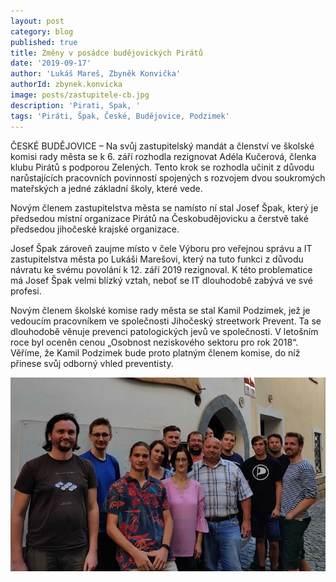 ```yaml
---
layout: post
category: blog
published: true
title: Změny v posádce budějovických Pirátů
date: '2019-09-17'
author: 'Lukáš Mareš, Zbyněk Konvička'
authorId: zbynek.konvicka
image: posts/zastupitele-cb.jpg
description: 'Pirati, Spak, '
tags: 'Piráti, Špak, České, Budějovice, Podzimek'
---
```

ČESKÉ BUDĚJOVICE – Na svůj zastupitelský mandát a členství ve školské komisi rady města se k 6. září rozhodla rezignovat Adéla Kučerová, členka klubu Pirátů s podporou Zelených. Tento krok se rozhodla učinit z důvodu narůstajících pracovních povinností spojených s rozvojem dvou soukromých mateřských a jedné základní školy, které vede.

Novým členem zastupitelstva města se namísto ní stal Josef Špak, který je předsedou místní organizace Pirátů na Českobudějovicku a čerstvě také předsedou jihočeské krajské organizace.

Josef Špak zároveň zaujme místo v čele Výboru pro veřejnou správu a IT zastupitelstva města po Lukáši Marešovi, který na tuto funkci z důvodu návratu ke svému povolání k 12. září 2019 rezignoval. K této problematice má Josef Špak velmi blízký vztah, neboť se IT dlouhodobě zabývá ve své profesi. 

Novým členem školské komise rady města se stal Kamil Podzimek, jež je vedoucím pracovníkem ve společnosti Jihočeský streetwork Prevent. Ta se dlouhodobě věnuje prevenci patologických jevů ve společnosti. V letošním roce byl oceněn cenou „Osobnost neziskového sektoru pro rok 2018“. Věříme, že Kamil Podzimek bude proto platným členem komise, do níž přinese svůj odborný vhled preventisty.

![Pirátská posádka v Českých Budějovicích](/assets/img/posts/cb-pirati-mensi.jpg)

